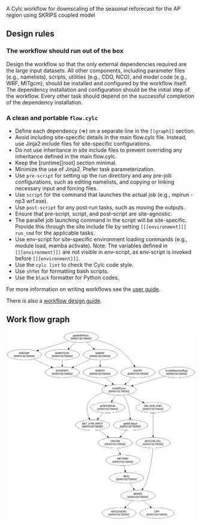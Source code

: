 
A Cylc workflow for downscaling of the seasonal reforecast for the AP region using SKRIPS coupled model

## Design rules


### The workflow should run out of the box
Design the workflow so that the only external dependencies required are the large input datasets. All other components, including parameter files (e.g., namelists), scripts, utilities (e.g., CDO, NCO), and model code (e.g., WRF, MITgcm), should be installed and configured by the workflow itself. The dependency installation and configuration should be the initial step of the workflow. Every other task should depend on the successful completion of the dependency installation.

### A clean and portable `flow.cylc`
- Define each dependency (=>) on a separate line in the `[[graph]]` section.
- Avoid including site-specific details in the main flow.cylc file. Instead, use Jinja2 include files for site-specific configurations.
- Do not use inheritance in site include files to prevent overriding any inheritance defined in the main flow.cylc.
- Keep the [runtime][root] section minimal.
- Minimize the use of Jinja2. Prefer task parameterization.
- Use `pre-script` for setting up the run directory and any pre-job configurations, such as editing namelists, and copying or linking necessary input and forcing files.
- Use `script` for the command that launches the actual job (e.g., mpirun -np3 wrf.exe).
- Use `post-script` for any post-run tasks, such as moving the outputs.
- Ensure that pre-script, script, and post-script are site-agnostic.
- The parallel job launching command in the script will be site-specific. Provide this through the site include file by setting `[[[environment]]] run_cmd` for the applicable tasks.
- Use env-script for site-specific environment loading commands (e.g., module load, mamba activate). Note: The variables defined in `[[[environment]]]` are not visible in env-script, as env-script is invoked before `[[[environment]]]`.
- Use the `cylc lint` to check the Cylc code style.
- Use `shfmt` for formatting bash scripts.
- Use the `black` formatter for Python codes.

For more information on writing workflows see the
[user guide](https://cylc.github.io/cylc-doc/stable/html/user-guide/writing-workflows/index.html).

There is also a
[workflow design guide](https://cylc.github.io/cylc-doc/stable/html/workflow-design-guide/index.html).

## Work flow graph
![graph](graph.png "Graph")

